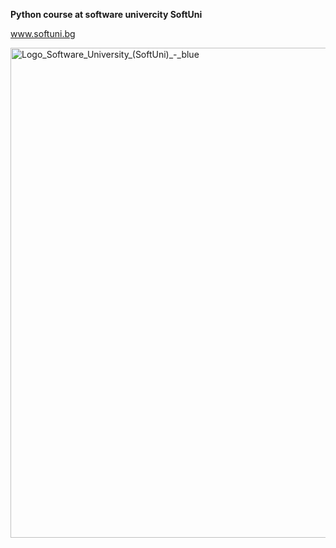 **Python course at software univercity SoftUni**

www.softuni.bg

<img width="784" alt="Logo_Software_University_(SoftUni)_-_blue" src="https://user-images.githubusercontent.com/108167481/194002358-8ab75b8d-9782-41ce-8420-4dbb42fddbe2.png">
